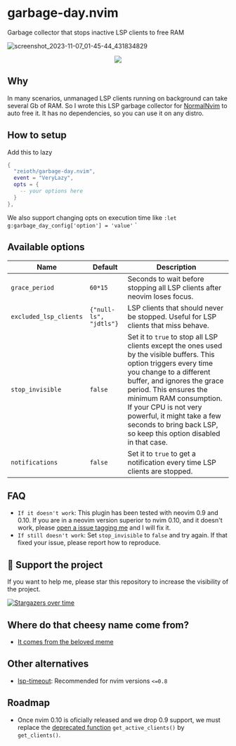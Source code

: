 # garbage-day.nvim
Garbage collector that stops inactive LSP clients to free RAM

![screenshot_2023-11-07_01-45-44_431834829](https://github.com/Zeioth/garbage-day.nvim/assets/3357792/703d2af6-58cb-4061-a485-41c1c8432696)

<div align="center">
  <a href="https://discord.gg/ymcMaSnq7d" rel="nofollow">
    <img src="https://img.shields.io/discord/1121138836525813760?color=azure&labelColor=6DC2A4&logo=discord&logoColor=black&label=Join the discord server&style=for-the-badge" data-canonical-src="https://img.shields.io/discord/1121138836525813760">
  </a>
</div>

## Why
In many scenarios, unmanaged LSP clients running on background can take several Gb of RAM. So I wrote this LSP garbage collector for [NormalNvim](https://github.com/NormalNvim/NormalNvim) to auto free it. It has no dependencies, so you can use it on any distro.

## How to setup
Add this to lazy

```lua
{
  "zeioth/garbage-day.nvim",
  event = "VeryLazy",
  opts = {
    -- your options here
  }
},
```

We also support changing opts on execution time like `:let g:garbage_day_config['option'] = 'value'`
`

## Available options

| Name | Default | Description |
|--|--|--|
| `grace_period` | `60*15` | Seconds to wait before stopping all LSP clients after neovim loses focus. |
| `excluded_lsp_clients` | `{"null-ls", "jdtls"}` | LSP clients that should never be stopped. Useful for LSP clients that miss behave. |
| `stop_invisible` | `false` | Set it to `true` to stop all LSP clients except the ones used by the visible buffers. This option triggers every time you change to a different buffer, and ignores the grace period. This ensures the minimum RAM consumption. If your CPU is not very powerful, it might take a few seconds to bring back LSP, so keep this option disabled in that case. |
| `notifications` | `false` | Set it to `true` to get a notification every time LSP clients are stopped. |

## FAQ

* `If it doesn't work`: This plugin has been tested with neovim 0.9 and 0.10. If you are in a neovim version superior to nvim 0.10, and it doesn't work, please [open a issue tagging me](https://github.com/Zeioth/garbage-day.nvim/issues) and I will fix it.
* `If still doesn't work`: Set `stop_invisible` to `false` and try again. If that fixed your issue, please report how to reproduce.

## 🌟 Support the project
If you want to help me, please star this repository to increase the visibility of the project.

[![Stargazers over time](https://starchart.cc/Zeioth/garbage-day.nvim.svg)](https://starchart.cc/Zeioth/garbage-day.nvim)

## Where do that cheesy name come from?
* [It comes from the beloved meme](https://knowyourmeme.com/memes/garbage-day)

## Other alternatives
* [lsp-timeout](https://github.com/hinell/lsp-timeout.nvim): Recommended for nvim versions `<=0.8`

## Roadmap
* Once nvim 0.10 is oficially released and we drop 0.9 support, we must replace the [deprecated function](https://neovim.io/doc/user/deprecated.html#vim.lsp.buf_get_clients()) `get_active_clients()` by `get_clients()`.
